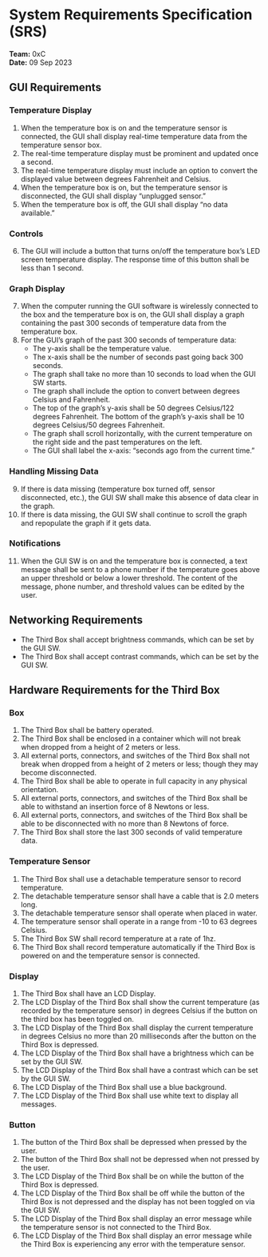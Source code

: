 # System Requirements Specification (SRS)
**Team:** 0xC  
**Date:** 09 Sep 2023

## GUI Requirements

### Temperature Display

1. When the temperature box is on and the temperature sensor is connected, the GUI shall display real-time temperature data from the temperature sensor box.
2. The real-time temperature display must be prominent and updated once a second.
3. The real-time temperature display must include an option to convert the displayed value between degrees Fahrenheit and Celsius. 
4. When the temperature box is on, but the temperature sensor is disconnected, the GUI shall display “unplugged sensor.”
5. When the temperature box is off, the GUI shall display “no data available.”

### Controls

6. The GUI will include a button that turns on/off the temperature box’s LED screen temperature display. The response time of this button shall be less than 1 second.

### Graph Display

7. When the computer running the GUI software is wirelessly connected to the box and the temperature box is on, the GUI shall display a graph containing the past 300 seconds of temperature data from the temperature box.
8. For the GUI’s graph of the past 300 seconds of temperature data:
    - The y-axis shall be the temperature value.
    - The x-axis shall be the number of seconds past going back 300 seconds.
    - The graph shall take no more than 10 seconds to load when the GUI SW starts.
    - The graph shall include the option to convert between degrees Celsius and Fahrenheit.
    - The top of the graph’s y-axis shall be 50 degrees Celsius/122 degrees Fahrenheit. The bottom of the graph’s y-axis shall be 10 degrees Celsius/50 degrees Fahrenheit.
    - The graph shall scroll horizontally, with the current temperature on the right side and the past temperatures on the left.
    - The GUI shall label the x-axis: “seconds ago from the current time.”

### Handling Missing Data

9. If there is data missing (temperature box turned off, sensor disconnected, etc.), the GUI SW shall make this absence of data clear in the graph.
10. If there is data missing, the GUI SW shall continue to scroll the graph and repopulate the graph if it gets data.

### Notifications

11. When the GUI SW is on and the temperature box is connected, a text message shall be sent to a phone number if the temperature goes above an upper threshold or below a lower threshold. The content of the message, phone number, and threshold values can be edited by the user.

## Networking Requirements

- The Third Box shall accept brightness commands, which can be set by the GUI SW.
- The Third Box shall accept contrast commands, which can be set by the GUI SW.

## Hardware Requirements for the Third Box

### Box

1. The Third Box shall be battery operated.
2. The Third Box shall be enclosed in a container which will not break when dropped from a height of 2 meters or less.
3. All external ports, connectors, and switches of the Third Box shall not break when dropped from a height of 2 meters or less; though they may become disconnected.
4. The Third Box shall be able to operate in full capacity in any physical orientation.
5. All external ports, connectors, and switches of the Third Box shall be able to withstand an insertion force of 8 Newtons or less.
6. All external ports, connectors, and switches of the Third Box shall be able to be disconnected with no more than 8 Newtons of force.
7. The Third Box shall store the last 300 seconds of valid temperature data.

### Temperature Sensor

1. The Third Box shall use a detachable temperature sensor to record temperature.
2. The detachable temperature sensor shall have a cable that is 2.0 meters long.
3. The detachable temperature sensor shall operate when placed in water.
4. The temperature sensor shall operate in a range from -10 to 63 degrees Celsius.
5. The Third Box SW shall record temperature at a rate of 1hz.
6. The Third Box shall record temperature automatically if the Third Box is powered on and the temperature sensor is connected.

### Display

1. The Third Box shall have an LCD Display.
2. The LCD Display of the Third Box shall show the current temperature (as recorded by the temperature sensor) in degrees Celsius if the button on the third box has been toggled on.
3. The LCD Display of the Third Box shall display the current temperature in degrees Celsius no more than 20 milliseconds after the button on the Third Box is depressed.
4. The LCD Display of the Third Box shall have a brightness which can be set by the GUI SW.
5. The LCD Display of the Third Box shall have a contrast which can be set by the GUI SW.
6. The LCD Display of the Third Box shall use a blue background.
7. The LCD Display of the Third Box shall use white text to display all messages.

### Button

1. The button of the Third Box shall be depressed when pressed by the user.
2. The button of the Third Box shall not be depressed when not pressed by the user.
3. The LCD Display of the Third Box shall be on while the button of the Third Box is depressed.
4. The LCD Display of the Third Box shall be off while the button of the Third Box is not depressed and the display has not been toggled on via the GUI SW.
5. The LCD Display of the Third Box shall display an error message while the temperature sensor is not connected to the Third Box.
6. The LCD Display of the Third Box shall display an error message while the Third Box is experiencing any error with the temperature sensor.

